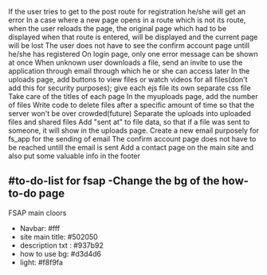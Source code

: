 If the user tries to get to the post route for registration he/she will get an error
In a case where a new page opens in a route which is not its route, when the user reloads the page, the original page which had to be displayed when that route is entered, will be displayed and the current page will be lost
The user does not have to see the confirm account page untill he/she has registered
On login page, only one error message can be shown at once
When unknown user downloads a file, send an invite to use the application through email through which he or she can access later
In the uploads page, add buttons to view files or watch videos for all files(don't add this for security purposes);
give each ejs file its own separate css file
Take care of the titles of each page
In the myuploads page, add the number of files
Write code to delete files after a specific amount of time so that the server won't be over crowded(future)
Separate the uploads into uploaded files and shared files
Add "sent at" to file data, so that if a file was sent to someone, it will show in the uploads page.
Create a new email purposely for fs_app for the sending of email
The confirm account page does not have to be reached untill the email is sent
Add a contact page on the main site and also put some valuable info in the footer

#to-do-list for fsap
-Change the bg of the how-to-do page
-



FSAP main cloors
- Navbar: #fff
- site main title: #502050
- description txt : #937b92
- how to use bg: #d3d4d6
- light: #f8f9fa